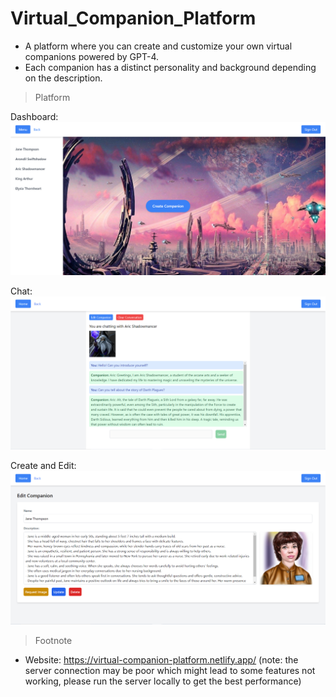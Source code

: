 # Virtual_Companion_Platform

- A platform where you can create and customize your own virtual companions powered by GPT-4.
- Each companion has a distinct personality and background depending on the description.

> Platform

Dashboard:
![Virtual Companion Platform Dashboard](./vcp_dashboard.PNG)

Chat:
![Virtual Companion Platform Chat](./vcp_chat.PNG)

Create and Edit:
![Virtual Companion Platform Edit](./vcp_edit.PNG)

> Footnote

- Website: https://virtual-companion-platform.netlify.app/ (note: the server connection may be poor which might lead to some features not working, please run the server locally to get the best performance)

